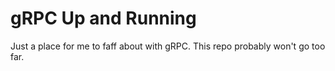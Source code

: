 # gRPC Up and Running

Just a place for me to faff about with gRPC. This repo probably won't go too far.
